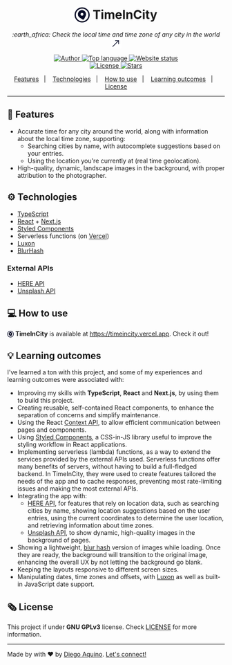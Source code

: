 <h1 align="center">
  <img align="top" src="public/logo.svg" alt="TimeInCity" width="35px"> TimeInCity
</h1>

<p align="center">
  <i>
    :earth_africa: Check the local time and time zone of any city in the world
    <a href="https://timeincity.vercel.app">
      <img alt="Go to website" src="./.github/diagonal-arrow.svg" align="center">
    </a>
  </i>
</p>

<p align="center">
  <a href="https://github.com/diego-aquino">
    <img alt="Author" src="https://img.shields.io/badge/author-Diego%20Aquino-EDEFFC?labelColor=060A26">
  </a>
  <a href="https://github.com/diego-aquino/timeincity">
    <img alt="Top language" src="https://img.shields.io/github/languages/top/diego-aquino/timeincity.svg?color=EDEFFC&labelColor=060A26">
  </a>
  <a href="https://timeincity.vercel.app">
    <img alt="Website status" src="https://img.shields.io/website?down_color=yellow&down_message=offline&up_message=online&up_color=EDEFFC&url=https%3A%2F%2Ftimeincity.vercel.app&labelColor=060A26">
  </a>
  <br>
  <a href="./LICENSE">
    <img alt="License" src="https://img.shields.io/github/license/diego-aquino/timeincity.svg?color=EDEFFC&labelColor=060A26">
  </a>
  <a href="https://github.com/diego-aquino/timeincity">
    <img alt="Stars" src="https://img.shields.io/github/stars/diego-aquino/timeincity.svg?style=social">
  </a>
</p>

<p align="center">
  <a href="#rocket-features">Features</a>&nbsp;&nbsp;&nbsp;|&nbsp;&nbsp;&nbsp;
  <a href="#gear-technologies">Technologies</a>&nbsp;&nbsp;&nbsp;|&nbsp;&nbsp;&nbsp;
  <a href="#computer-how-to-use">How to use</a>&nbsp;&nbsp;&nbsp;|&nbsp;&nbsp;&nbsp;
  <a href="#bulb-learning-outcomes">Learning outcomes</a>&nbsp;&nbsp;&nbsp;|&nbsp;&nbsp;&nbsp;
  <a href="#newspaper_roll-license">License</a>
</p>

---

<!-- <img alt="Demonstration GIF" src="./.github/demo.gif"> -->

## :rocket: Features

- Accurate time for any city around the world, along with information about the local time zone, supporting:
  - Searching cities by name, with autocomplete suggestions based on your entries.
  - Using the location you're currently at (real time geolocation).
- High-quality, dynamic, landscape images in the background, with proper attribution to the photographer.

## :gear: Technologies

- [TypeScript](https://www.typescriptlang.org)
- [React](https://reactjs.org/) + [Next.js](https://nextjs.org/)
- [Styled Components](https://styled-components.com/)
- Serverless functions (on [Vercel](https://vercel.com/home))
- [Luxon](https://moment.github.io/luxon/)
- [BlurHash](https://blurha.sh/)

### External APIs
- [HERE API](https://developer.here.com)
- [Unsplash API](https://unsplash.com/developers)

## :computer: How to use

<img align="center" src="public/logo.svg" alt="TimeInCity" width="15px"> <b>TimeInCity</b> is available at <a href="https://timeincity.vercel.app">https://timeincity.vercel.app</a>. Check it out!

## :bulb: Learning outcomes

I've learned a ton with this project, and some of my experiences and learning outcomes were associated with:

- Improving my skills with **TypeScript**, **React** and **Next.js**, by using them to build this project.
- Creating reusable, self-contained React components, to enhance the separation of concerns and simplify maintenance.
- Using the React [Context API](https://reactjs.org/docs/context.html), to allow efficient communication between pages and components.
- Using [Styled Components](https://styled-components.com/), a CSS-in-JS library useful to improve the styling workflow in React applications.
- Implementing serverless (lambda) functions, as a way to extend the services provided by the external APIs used. Serverless functions offer many benefits of servers, without having to build a full-fledged backend. In TimeInCity, they were used to create features tailored the needs of the app and to cache responses, preventing most rate-limiting issues and making the most external APIs.
- Integrating the app with:
  - [HERE API](https://developer.here.com), for features that rely on location data, such as searching cities by name, showing location suggestions based on the user entries, using the current coordinates to determine the user location, and retrieving information about time zones.
  - [Unsplash API](https://unsplash.com/developers), to show dynamic, high-quality images in the background of pages. 
- Showing a lightweight, [blur hash](https://blurha.sh/) version of images while loading. Once they are ready, the background will transition to the original image, enhancing the overall UX by not letting the background go blank.
- Keeping the layouts responsive to different screen sizes.
- Manipulating dates, time zones and offsets, with [Luxon](https://moment.github.io/luxon/) as well as built-in JavaScript date support.

## :newspaper_roll: License

This project if under **GNU GPLv3** license. Check [LICENSE](./LICENSE) for more information.

---

Made by with :heart: by [Diego Aquino](https://github.com/diego-aquino). [Let's connect!](https://www.linkedin.com/in/diego-aquino)
